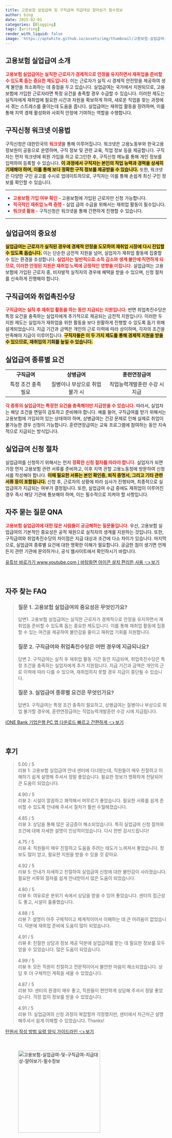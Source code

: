 ```yaml
---
title: 고용보험 실업급여 및 구직급여 지급대상 알아보기 필수정보
author: bing
date: 2025-02-01
categories: [Blogging]
tags: [writing]
render_with_liquid: false
image: 'https://aptwhite.github.io/assets/img/thumbnail/고용보험-실업급여-및-구직급여-지급대상-알아보기-필수정보.webp'
---
```



<h2 id='고용보험_실업급여_소개'>고용보험 실업급여 소개</h2>

<p><b><span style="color: #ee2323;">고용보험 실업급여는 실직한 근로자가 경제적으로 안정을 유지하면서 재취업을 준비할 수 있도록 돕는 중요한 제도입니다.</span></b> 이는 근로자가 실직 시 경제적 안전망을 제공하여 생계 불안을 최소화하는 데 중점을 두고 있습니다. 실업급여는 국가에서 지원되므로, 고용보험에 가입한 근로자라면 특정 요건을 충족할 경우 수급할 수 있습니다. 이러한 제도는 실직자에게 재취업에 필요한 시간과 자원을 확보하게 하여, 새로운 직업을 찾는 과정에서 겪는 스트레스를 줄이는데 도움을 줍니다. 실업급여는 재취업 활동을 장려하며, 이를 통해 지역 경제 활성화와 사회적 안정에 기여하는 역할을 수행합니다.</p>

<h2 id='구직신청_워크넷_이용법'>구직신청 워크넷 이용법</h2>

<p>구직신청은 대한민국의 <b><span style="color: #ee2323;">워크넷</span></b>을 통해 이루어집니다. 워크넷은 고용노동부와 한국고용정보원이 공동으로 운영하며, 구직 정보 및 관련 교육, 직업 정보 등을 제공합니다. 구직자는 먼저 워크넷에 회원 가입을 하고 로그인한 후, 구직신청 메뉴를 통해 개인 정보를 입력하여 등록할 수 있습니다. <b><span style="background-color: #ffe066;">이 과정에서 구직자는 본인의 직업 능력과 경력을 상세히 기재해야 하며, 이를 통해 보다 정확한 구직 정보를 제공받을 수 있습니다.</span></b> 또한, 워크넷은 다양한 구인 공고를 수시로 업데이트하므로, 구직자는 이를 통해 손쉽게 최신 구인 정보를 확인할 수 있습니다.</p>

<hr />

<ul>
    <li><b><span style="color: #ee2323;">고용보험 가입 여부 확인</span></b> - 고용보험에 가입된 근로자만 신청 가능합니다.</li>
    <li><b><span style="color: #ee2323;">적극적인 재취업 노력 증명</span></b> - 실업 급여 수급을 위해서는 재취업 활동이 필수입니다.</li>
    <li><b><span style="color: #ee2323;">워크넷 활용</span></b> - 구직신청은 워크넷을 통해 간편하게 진행할 수 있습니다.</li>
</ul>

<hr />

<h2 id='실업급여_중요성'>실업급여의 중요성</h2>

<p><b><span style="background-color: #ffe066;">실업급여는 근로자가 실직된 경우에 경제적 안정을 도모하여 재취업 시장에 다시 진입할 수 있도록 돕습니다.</span></b> 이는 단순한 금전적 지원을 넘어, 실업자가 재취업 활동에 집중할 수 있는 환경을 조성합니다. <b><span style="color: #ee2323;">실업자는 일반적으로 소득 감소와 생계 불안에 직면하게 되므로, 이러한 안정된 지원은 재취업 노력에 긍정적인 영향을 미칩니다.</span></b> 실업급여는 고용보험에 가입된 근로자 중, 비자발적 실직자의 경우에 혜택을 받을 수 있으며, 신청 절차를 신속하게 진행해야 합니다.</p>

<h2 id='구직급여와_취업촉진수당'>구직급여와 취업촉진수당</h2>

<p><b><span style="color: #ee2323;">구직급여는 실직 후 재취업 활동을 하는 동안 지급되는 지원입니다.</span></b> 반면 취업촉진수당은 특정 요건을 충족하는 실업자에게 추가적으로 제공되는 금전적 지원입니다. 이러한 두 지원 제도는 실업자가 재취업을 위한 활동을 보다 원활하게 진행할 수 있도록 돕기 위해 설계되었습니다. 지급 기간과 금액은 개인의 근로 이력에 따라 상이하며, 각자의 조건을 만족해야 지급이 이루어집니다. <b><span style="background-color: #ffe066;">구직자들은 이 두 가지 제도를 통해 경제적 지원을 받을 수 있으므로, 재취업의 기회를 높일 수 있습니다.</span></b></p>

<h2 id='실업급여_종류별_요건'>실업급여 종류별 요건</h2>

<table>
    <tr>
        <td style="text-align: center; height: 17px;"><b>구직급여</b></td>
        <td style="text-align: center; height: 17px;"><b>상병급여</b></td>
        <td style="text-align: center; height: 17px;"><b>훈련연장급여</b></td>
    </tr>
    <tr>
        <td style="text-align: center; height: 17px;">특정 조건 충족 필요</td>
        <td style="text-align: center; height: 17px;">질병이나 부상으로 취업 불가 시</td>
        <td style="text-align: center; height: 17px;">직업능력개발훈련 수강 시 지급</td>
    </tr>
</table>

<p><b><span style="color: #ee2323;">각 종류의 실업급여는 특정한 요건을 충족해야만 지급받을 수 있습니다.</span></b> 따라서, 실업자는 해당 조건을 면밀히 검토하고 준비해야 합니다. 예를 들어, 구직급여를 받기 위해서는 고용보험에 가입되어 있는 상태여야 하며, 상병급여는 건강 문제로 인해 실제로 취업이 불가능한 경우 신청이 가능합니다. 훈련연장급여는 교육 프로그램에 참여하는 동안 지속적으로 지급되는 방식입니다.</p>

<h2 id='실업급여_신청_절차'>실업급여 신청 절차</h2>

<p>실업급여를 신청하기 위해서는 먼저 <b><span style="color: #ee2323;">정확한 신청 절차를 따라야 합니다.</span></b> 실업자가 되면 가장 먼저 고용보험 관련 서류를 준비하고, 이후 지역 관할 고용노동청에 방문하여 신청서를 작성해야 합니다. <b><span style="background-color: #ffe066;">이때 필요한 서류는 본인 확인증, 퇴직 증명서, 그리고 기타 관련 서류 등이 포함됩니다.</span></b> 신청 후, 근로자의 상황에 따라 심사가 진행되며, 최종적으로 실업급여가 지급되는 여부가 결정됩니다. 또한, 실업급여 수급 중에도 재취업이 이루어진 경우 즉시 해당 기관에 통보해야 하며, 이는 필수적으로 지켜야 할 사항입니다.</p>

<h2 id='자주_묻는_질문_QNA'>자주 묻는 질문 QNA</h2>

<p><b><span style="color: #ee2323;">고용보험 실업급여에 대한 많은 사람들이 궁금해하는 질문들입니다.</span></b> 우선, 고용보험 실업급여의 기본적인 중요성은 공적 재원으로 실직자의 생계를 지원하는 것입니다. 또한, 구직급여와 취업촉진수당의 차이점은 지급 대상과 조건에 다소 차이가 있습니다. 마지막으로, 실업급여 종류별 요건에 대한 명확한 이해가 필요합니다. 궁금한 점이 생기면 언제든지 관련 기관에 문의하거나, 공식 웹사이트에서 확인하시기 바랍니다.</p>


<p><a class="click-button" title="유튜브 바로가기 www.youtube.comㅣ바탕화면 아이콘 설치 편리한 사용" href="https://aptwhite.github.io/posts/%EC%9C%A0%ED%8A%9C%EB%B8%8C-%EB%B0%94%EB%A1%9C%EA%B0%80%EA%B8%B0-www.youtube.com%E3%85%A3%EB%B0%94%ED%83%95%ED%99%94%EB%A9%B4-%EC%95%84%EC%9D%B4%EC%BD%98-%EC%84%A4%EC%B9%98-%ED%8E%B8%EB%A6%AC%ED%95%9C-%EC%82%AC%EC%9A%A9/" rel="dofollow">유튜브 바로가기 www.youtube.comㅣ바탕화면 아이콘 설치 편리한 사용 👈 보기</a></p><br>
<h2 id='자주_찾는_FAQ'>자주 찾는 FAQ</h2>
<div itemscope="" itemtype="https://schema.org/FAQPage"> 
<blockquote> 
<div itemscope="" itemprop="mainEntity" itemtype="https://schema.org/Question"> 
<h3 itemprop="name">질문 1. 고용보험 실업급여의 중요성은 무엇인가요?</h3> 
<div itemscope="" itemprop="acceptedAnswer" itemtype="https://schema.org/Answer"> 
<span itemprop="text"> 
<p>답변1. 고용보험 실업급여는 실직한 근로자가 경제적으로 안정을 유지하면서 재취업을 준비할 수 있도록 돕는 중요한 제도입니다. 이를 통해 재취업 활동에 집중할 수 있는 여건을 제공하여 불안감을 줄이고 재취업 기회를 지원합니다.</p> 
</span> 
</div> 
</div> 

<div itemscope="" itemprop="mainEntity" itemtype="https://schema.org/Question"> 
<h3 itemprop="name">질문 2. 구직급여와 취업촉진수당은 어떤 경우에 지급되나요?</h3> 
<div itemscope="" itemprop="acceptedAnswer" itemtype="https://schema.org/Answer"> 
<span itemprop="text"> 
<p>답변 2. 구직급여는 실직 후 재취업 활동 기간 동안 지급되며, 취업촉진수당은 특정 조건을 충족하는 실업자에게 추가 지원됩니다. 지급 기간과 금액은 개인의 근로 이력에 따라 다를 수 있으며, 재취업하지 못할 경우 지급이 중단될 수 있습니다.</p> 
</span> 
</div> 
</div> 

<div itemscope="" itemprop="mainEntity" itemtype="https://schema.org/Question"> 
<h3 itemprop="name">질문 3. 실업급여 종류별 요건은 무엇인가요?</h3> 
<div itemscope="" itemprop="acceptedAnswer" itemtype="https://schema.org/Answer"> 
<span itemprop="text"> 
<p>답변3. 구직급여는 특정 조건 충족이 필요하고, 상병급여는 질병이나 부상으로 취업 불가할 경우에, 훈련연장급여는 직업능력개발훈련 수강 시에 지급됩니다.</p> 
</span> 
</div> 
</div> 
</blockquote> 
</div>
<p><a class="click-button" title="iONE Bank 기업은행 PC 앱 다운로드 빠르고 간편하게" href="https://aptwhite.github.io/posts/iONE-Bank-%EA%B8%B0%EC%97%85%EC%9D%80%ED%96%89-PC-%EC%95%B1-%EB%8B%A4%EC%9A%B4%EB%A1%9C%EB%93%9C-%EB%B9%A0%EB%A5%B4%EA%B3%A0-%EA%B0%84%ED%8E%B8%ED%95%98%EA%B2%8C/" rel="dofollow">iONE Bank 기업은행 PC 앱 다운로드 빠르고 간편하게 👈 보기</a></p><br>
<h2 id='후기'>후기</h2>
<div itemscope itemtype="https://schema.org/Product">
  <blockquote>
  <div itemprop="review" itemscope itemtype="https://schema.org/Review">
      <div itemprop="reviewRating" itemscope itemtype="https://schema.org/Rating"> <span itemprop="ratingValue">5.00</span> / <span itemprop="bestRating">5</span> </div>
      <span itemprop="reviewBody">리뷰 1: 고용보험 실업급여 안내 센터에 다녀왔는데, 직원들이 매우 친절하고 이해하기 쉽게 설명해 주셔서 정말 좋았습니다. 필요한 정보가 명확하게 전달되어 큰 도움이 되었습니다.</span>
  </div>
  <br>
  <div itemprop="review" itemscope itemtype="https://schema.org/Review">
      <div itemprop="reviewRating" itemscope itemtype="https://schema.org/Rating"> <span itemprop="ratingValue">4.90</span> / <span itemprop="bestRating">5</span> </div>
      <span itemprop="reviewBody">리뷰 2: 시설이 깔끔하고 쾌적해서 머무르기 좋았습니다. 필요한 서류를 쉽게 준비할 수 있도록 안내해 주셔서 절차가 훨씬 수월해졌습니다.</span>
  </div>
  <br>
  <div itemprop="review" itemscope itemtype="https://schema.org/Review">
      <div itemprop="reviewRating" itemscope itemtype="https://schema.org/Rating"> <span itemprop="ratingValue">4.85</span> / <span itemprop="bestRating">5</span> </div>
      <span itemprop="reviewBody">리뷰 3: 상담을 통해 많은 궁금증이 해소되었습니다. 특히 실업급여 신청 절차와 조건에 대해 자세한 설명이 인상적이었습니다. 다시 한번 감사드립니다!</span>
  </div>
  <br>
  <div itemprop="review" itemscope itemtype="https://schema.org/Review">
      <div itemprop="reviewRating" itemscope itemtype="https://schema.org/Rating"> <span itemprop="ratingValue">4.75</span> / <span itemprop="bestRating">5</span> </div>
      <span itemprop="reviewBody">리뷰 4: 직원들이 매우 친절하고 도움을 주려는 태도가 느껴져서 좋았습니다. 정보도 많이 얻고, 필요한 지원을 받을 수 있을 것 같아요.</span>
  </div>
  <br>
  <div itemprop="review" itemscope itemtype="https://schema.org/Review">
      <div itemprop="reviewRating" itemscope itemtype="https://schema.org/Rating"> <span itemprop="ratingValue">4.92</span> / <span itemprop="bestRating">5</span> </div>
      <span itemprop="reviewBody">리뷰 5: 안내가 자세하고 친절하여 실업급여 신청에 대한 불안감이 사라졌습니다. 필요한 서류와 절차를 쉽게 안내받아서 많은 도움이 되었습니다.</span>
  </div>
  <br>
  <div itemprop="review" itemscope itemtype="https://schema.org/Review">
      <div itemprop="reviewRating" itemscope itemtype="https://schema.org/Rating"> <span itemprop="ratingValue">4.80</span> / <span itemprop="bestRating">5</span> </div>
      <span itemprop="reviewBody">리뷰 6: 여유로운 분위기 속에서 상담을 받을 수 있어 좋았습니다. 센터의 접근성도 좋고, 시설이 훌륭했습니다.</span>
  </div>
  <br>
  <div itemprop="review" itemscope itemtype="https://schema.org/Review">
      <div itemprop="reviewRating" itemscope itemtype="https://schema.org/Rating"> <span itemprop="ratingValue">4.88</span> / <span itemprop="bestRating">5</span> </div>
      <span itemprop="reviewBody">리뷰 7: 설명이 아주 구체적이고 체계적이어서 이해하는 데 큰 어려움이 없었습니다. 덕분에 재취업 준비에 도움이 많이 되었습니다.</span>
  </div>
  <br>
  <div itemprop="review" itemscope itemtype="https://schema.org/Review">
      <div itemprop="reviewRating" itemscope itemtype="https://schema.org/Rating"> <span itemprop="ratingValue">4.91</span> / <span itemprop="bestRating">5</span> </div>
      <span itemprop="reviewBody">리뷰 8: 친절한 상담과 정보 제공 덕분에 실업급여를 받는 데 필요한 정보를 모두 얻을 수 있었습니다. 많은 도움이 되었습니다.</span>
  </div>
  <br>
  <div itemprop="review" itemscope itemtype="https://schema.org/Review">
      <div itemprop="reviewRating" itemscope itemtype="https://schema.org/Rating"> <span itemprop="ratingValue">4.99</span> / <span itemprop="bestRating">5</span> </div>
      <span itemprop="reviewBody">리뷰 9: 모든 직원이 친절하고 전문적이어서 불안한 마음이 해소되었습니다. 상담 후 더 구체적인 계획을 세울 수 있었습니다.</span>
  </div>
  <br>
  <div itemprop="review" itemscope itemtype="https://schema.org/Review">
      <div itemprop="reviewRating" itemscope itemtype="https://schema.org/Rating"> <span itemprop="ratingValue">4.87</span> / <span itemprop="bestRating">5</span> </div>
      <span itemprop="reviewBody">리뷰 10: 센터의 환경이 매우 좋고, 직원들이 편안하게 상담해 주셔서 정말 좋았습니다. 걱정 없이 정보를 받을 수 있었습니다.</span>
  </div>
  <br>
  <div itemprop="review" itemscope itemtype="https://schema.org/Review">
      <div itemprop="reviewRating" itemscope itemtype="https://schema.org/Rating"> <span itemprop="ratingValue">4.91</span> / <span itemprop="bestRating">5</span> </div>
      <span itemprop="reviewBody">리뷰 11: 실업급여의 신청 과정이 복잡할까 걱정했지만, 센터에서 차근차근 설명해주셔서 쉽게 이해할 수 있었습니다. Thanks!</span>
  </div>
  </blockquote>
</div>
<p><a class="click-button" title="탄원서 작성 방법 요령 양식 가이드라인" href="https://aptwhite.github.io/posts/%ED%83%84%EC%9B%90%EC%84%9C-%EC%9E%91%EC%84%B1-%EB%B0%A9%EB%B2%95-%EC%9A%94%EB%A0%B9-%EC%96%91%EC%8B%9D-%EA%B0%80%EC%9D%B4%EB%93%9C%EB%9D%BC%EC%9D%B8/" rel="dofollow">탄원서 작성 방법 요령 양식 가이드라인 👈 보기</a></p><br>
<figure class="image"><img src="https://aptwhite.github.io/assets/img/thumbnail/고용보험-실업급여-및-구직급여-지급대상-알아보기-필수정보.webp" alt="고용보험-실업급여-및-구직급여-지급대상-알아보기-필수정보" width="256" height="256"></figure>
